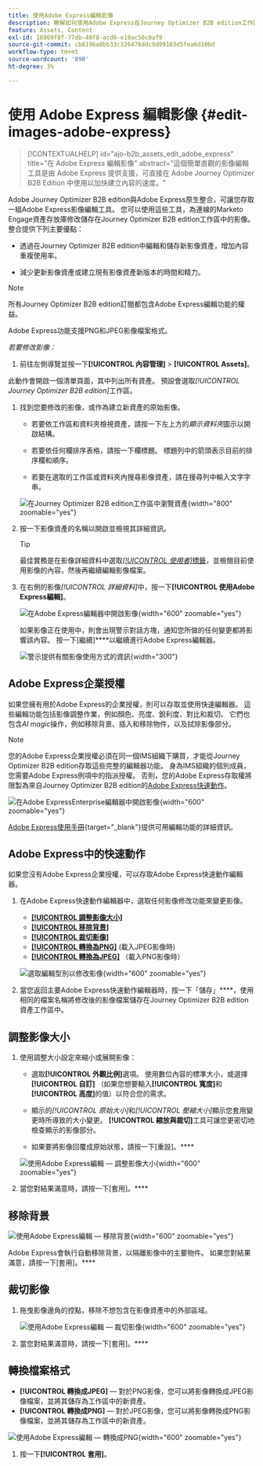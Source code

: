 ```yaml
---
title: 使用Adobe Express編輯影像
description: 瞭解如何使用Adobe Express在Journey Optimizer B2B edition工作區中編輯影像。
feature: Assets, Content
exl-id: 16909f8f-77db-40f8-acd6-e18ac50c0af9
source-git-commit: cb8196a8bb33c326476ddc9d99103d5fea6d10bd
workflow-type: tm+mt
source-wordcount: '890'
ht-degree: 3%

---
```


# 使用 Adobe Express 編輯影像 {#edit-images-adobe-express}

>[!CONTEXTUALHELP]
>id="ajo-b2b_assets_edit_adobe_express"
>title="在 Adobe Express 編輯影像"
>abstract="這個簡單直觀的影像編輯工具是由 Adobe Express 提供支援，可直接在 Adobe Journey Optimizer B2B Edition 中使用以加快建立內容的速度。"

Adobe Journey Optimizer B2B edition與Adobe Express原生整合，可讓您存取一組Adobe Express影像編輯工具。 您可以使用這些工具，為連線的Marketo Engage資產存放庫修改儲存在Journey Optimizer B2B edition工作區中的影像。 整合提供下列主要優點：

* 透過在Journey Optimizer B2B edition中編輯和儲存新影像資產，增加內容重複使用率。

* 減少更新影像資產或建立現有影像資產新版本的時間和精力。

>[!NOTE]
>
>所有Journey Optimizer B2B edition訂閱都包含Adobe Express編輯功能的權益。

Adobe Express功能支援PNG和JPEG影像檔案格式。

_若要修改影像：_

1. 前往左側導覽並按一下&#x200B;**[!UICONTROL 內容管理]** > **[!UICONTROL Assets]**。

此動作會開啟一個清單頁面，其中列出所有資產。 預設會選取&#x200B;_[!UICONTROL Journey Optimizer B2B edition]_&#x200B;工作區。

1. 找到您要修改的影像，或作為建立新資產的原始影像。

   * 若要依工作區和資料夾檢視資產，請按一下左上方的&#x200B;_顯示資料夾_&#x200B;圖示以開啟結構。

   * 若要依任何欄排序表格，請按一下欄標題。 標題列中的箭頭表示目前的排序欄和順序。

   * 若要在選取的工作區或資料夾內搜尋影像資產，請在搜尋列中輸入文字字串。

   ![在Journey Optimizer B2B edition工作區中瀏覽資產](./assets/assets-native-workspace-filtered.png){width="800" zoomable="yes"}

1. 按一下影像資產的名稱以開啟並檢視其詳細資訊。

   >[!TIP]
   >
   >最佳實務是在影像詳細資料中選取[_[!UICONTROL 使用者]_&#x200B;標籤](./marketo-engage-design-studio.md#view-asset-used-by-references)，並檢閱目前使用影像的內容，然後再繼續編輯影像檔案。

1. 在右側的影像&#x200B;_[!UICONTROL 詳細資料]_&#x200B;中，按一下&#x200B;**[!UICONTROL 使用Adobe Express編輯]**。

   ![在Adobe Express編輯器中開啟影像](./assets/assets-edit-adobe-express.png){width="600" zoomable="yes"}

   如果影像正在使用中，則會出現警示對話方塊，通知您所做的任何變更都將影響該內容。 按一下[繼續]****&#x200B;以繼續進行Adobe Express編輯器。

   ![警示提供有關影像使用方式的資訊](./assets/assets-edit-adobe-express-usage-alert.png){width="300"}

## Adobe Express企業授權

如果您擁有用於Adobe Express的企業授權，則可以存取並使用快速編輯器。 這些編輯功能包括影像調整作業，例如顏色、亮度、銳利度、對比和裁切。 它們也包含&#x200B;_AI magic_&#x200B;操作，例如移除背景、插入和移除物件，以及拭除影像部分。

>[!NOTE]
>
>您的Adobe Express企業授權必須在同一個IMS組織下購買，才能從Journey Optimizer B2B edition存取這些完整的編輯器功能。 身為IMS組織的個別成員，您需要Adobe Express例項中的指派授權。 否則，您的Adobe Express存取權將限製為來自Journey Optimizer B2B edition的[Adobe Express快速動作](#quick-actions-in-adobe-express)。

![在Adobe ExpressEnterprise編輯器中開啟影像](./assets/assets-edit-adobe-express-enterprise-editor.png){width="600" zoomable="yes"}

[Adobe Express使用手冊](https://helpx.adobe.com/express/user-guide.html){target="_blank"}提供可用編輯功能的詳細資訊。

## Adobe Express中的快速動作

如果您沒有Adobe Express企業授權，可以存取Adobe Express快速動作編輯器。

1. 在Adobe Express快速動作編輯器中，選取任何影像修改功能來變更影像。

   * [**[!UICONTROL 調整影像大小]**](#resize-image)
   * [**[!UICONTROL 移除背景]**](#remove-background)
   * [**[!UICONTROL 裁切影像]**](#crop-image)
   * [**[!UICONTROL 轉換為PNG]**](#convert-file-format) (載入JPEG影像時)
   * [**[!UICONTROL 轉換為JPEG]**](#convert-file-format) （載入PNG影像時）

   ![選取編輯型別以修改影像](./assets/assets-edit-adobe-express-left-menu.png){width="600" zoomable="yes"}

1. 當您返回主要Adobe Express快速動作編輯器時，按一下「儲存」****，使用相同的檔案名稱將修改後的影像檔案儲存在Journey Optimizer B2B edition資產工作區中。

## 調整影像大小

1. 使用調整大小設定來縮小或展開影像：

   * 選取&#x200B;**[!UICONTROL 外觀比例]**&#x200B;選項。 使用數位內容的標準大小，或選擇&#x200B;**[!UICONTROL 自訂]** （如果您想要輸入&#x200B;**[!UICONTROL 寬度]**&#x200B;和&#x200B;**[!UICONTROL 高度]**&#x200B;的值）以符合您的需求。

   * 顯示的&#x200B;_[!UICONTROL 原始大小]_&#x200B;和&#x200B;_[!UICONTROL 壓縮大小]_&#x200B;顯示您套用變更時所導致的大小變更。 **[!UICONTROL 縮放與裁切]**&#x200B;工具可讓您更密切地檢查顯示的影像部分。

   * 如果要將影像回覆成原始狀態，請按一下[重設]。****

   ![使用Adobe Express編輯 — 調整影像大小](./assets/assets-edit-adobe-express-resize-image.png){width="600" zoomable="yes"}

1. 當您對結果滿意時，請按一下[套用]。****

## 移除背景

![使用Adobe Express編輯 — 移除背景](./assets/assets-edit-adobe-express-remove-background.png){width="600" zoomable="yes"}

Adobe Express會執行自動移除背景，以隔離影像中的主要物件。 如果您對結果滿意，請按一下[套用]。****

## 裁切影像

1. 拖曳影像邊角的控點，移除不想包含在影像資產中的外部區域。

   ![使用Adobe Express編輯 — 裁切影像](./assets/assets-edit-adobe-express-crop-image.png){width="600" zoomable="yes"}

1. 當您對結果滿意時，請按一下[套用]。****

## 轉換檔案格式

* **[!UICONTROL 轉換成JPEG]** — 對於PNG影像，您可以將影像轉換成JPEG影像檔案，並將其儲存為工作區中的新資產。
* **[!UICONTROL 轉換成PNG]** — 對於JPEG影像，您可以將影像轉換成PNG影像檔案，並將其儲存為工作區中的新資產。

![使用Adobe Express編輯 — 轉換成PNG](./assets/assets-edit-adobe-express-convert-to-png.png){width="600" zoomable="yes"}

1. 按一下&#x200B;**[!UICONTROL 套用]**。
